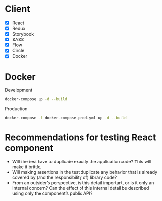 # Client
- [x] React
- [x] Redux
- [x] Storybook
- [x] SASS
- [x] Flow
- [x] Circle
- [x] Docker

# Docker
Development
```bash
docker-compose up -d --build
```

Production
```bash
docker-compose -f docker-compose-prod.yml up -d --build
```


# Recommendations for testing React component

- Will the test have to duplicate exactly the application code? This will make it brittle.
- Will making assertions in the test duplicate any behavior that is already covered by (and the responsibility of) library code?
- From an outsider’s perspective, is this detail important, or is it only an internal concern? Can the effect of this internal detail be described using only the component’s public API?
